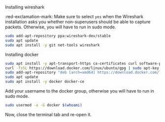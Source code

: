 Installing wireshark

:red-exclamation-mark: Make sure to select `yes` when the Wireshark installation asks you whether non-superusers should be able to capture packets.
Otherwise, you will have to run in sudo mode.

```bash
sudo add-apt-repository ppa:wireshark-dev/stable
sudo apt update
sudo apt install -y git net-tools wireshark
```

Installing docker

```bash
sudo apt install -y apt-transport-https ca-certificates curl software-properties-common
curl -fsSL https://download.docker.com/linux/ubuntu/gpg | sudo apt-key add -
sudo add-apt-repository "deb [arch=amd64] https://download.docker.com/linux/ubuntu  $(lsb_release -cs)  stable"
sudo apt update
sudo apt install -y docker docker-ce
```

Add your username to the docker group, otherwise you will have to run in sudo mode. 
```bash
sudo usermod -a -G docker $(whoami)
```

Now, close the terminal tab and re-open it.
